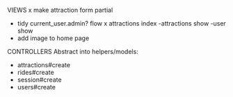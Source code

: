 VIEWS
x make attraction form partial
- tidy current_user.admin? flow
        x attractions index
        -attractions show
        -user show
- add image to home page

CONTROLLERS
Abstract into helpers/models:
- attractions#create
- rides#create
- session#create
- users#create
